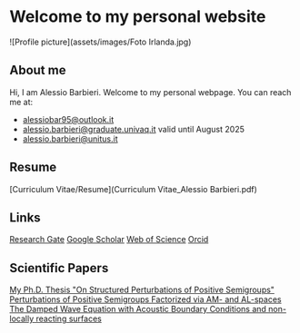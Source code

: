 # Welcome to my personal website

![Profile picture](assets/images/Foto Irlanda.jpg)

## About me
Hi, I am Alessio Barbieri. Welcome to my personal webpage. You can reach me at:
- [alessiobar95@outlook.it](mailto:alessiobar95@outlook.it)
- [alessio.barbieri@graduate.univaq.it](mailto:alessio.barbieri@graduate.univaq.it) valid until August 2025
- [alessio.barbieri@unitus.it](mailto:alessio.barbieri@unitus.it)

## Resume
[Curriculum Vitae/Resume](Curriculum Vitae_Alessio Barbieri.pdf)

## Links
[Research Gate](https://www.researchgate.net/profile/Alessio-Barbieri-2?ev=hdr_xprf)
[Google Scholar](https://scholar.google.com/citations?user=KN1wbBcAAAAJ&hl=it)
[Web of Science](https://www.webofscience.com/wos/author/record/MHQ-0041-2025)
[Orcid](https://orcid.org/my-orcid?orcid=0000-0003-3737-085X)

## Scientific Papers
[My Ph.D. Thesis "On Structured Perturbations of Positive Semigroups"](https://ricerca.univaq.it/handle/11697/260600)
[Perturbations of Positive Semigroups Factorized via AM- and AL-spaces](https://link.springer.com/article/10.1007/s00028-024-01049-3)
[The Damped Wave Equation with Acoustic Boundary Conditions and non-locally reacting surfaces](https://link.springer.com/article/10.1007/s00233-022-10319-w)
